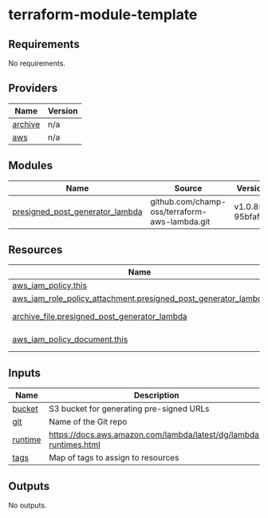 # terraform-module-template

<!-- BEGIN_TF_DOCS -->
## Requirements

No requirements.

## Providers

| Name | Version |
|------|---------|
| <a name="provider_archive"></a> [archive](#provider\_archive) | n/a |
| <a name="provider_aws"></a> [aws](#provider\_aws) | n/a |

## Modules

| Name | Source | Version |
|------|--------|---------|
| <a name="module_presigned_post_generator_lambda"></a> [presigned\_post\_generator\_lambda](#module\_presigned\_post\_generator\_lambda) | github.com/champ-oss/terraform-aws-lambda.git | v1.0.85-95bfaff |

## Resources

| Name | Type |
|------|------|
| [aws_iam_policy.this](https://registry.terraform.io/providers/hashicorp/aws/latest/docs/resources/iam_policy) | resource |
| [aws_iam_role_policy_attachment.presigned_post_generator_lambda](https://registry.terraform.io/providers/hashicorp/aws/latest/docs/resources/iam_role_policy_attachment) | resource |
| [archive_file.presigned_post_generator_lambda](https://registry.terraform.io/providers/hashicorp/archive/latest/docs/data-sources/file) | data source |
| [aws_iam_policy_document.this](https://registry.terraform.io/providers/hashicorp/aws/latest/docs/data-sources/iam_policy_document) | data source |

## Inputs

| Name | Description | Type | Default | Required |
|------|-------------|------|---------|:--------:|
| <a name="input_bucket"></a> [bucket](#input\_bucket) | S3 bucket for generating pre-signed URLs | `string` | n/a | yes |
| <a name="input_git"></a> [git](#input\_git) | Name of the Git repo | `string` | n/a | yes |
| <a name="input_runtime"></a> [runtime](#input\_runtime) | https://docs.aws.amazon.com/lambda/latest/dg/lambda-runtimes.html | `string` | `"python3.8"` | no |
| <a name="input_tags"></a> [tags](#input\_tags) | Map of tags to assign to resources | `map(string)` | `{}` | no |

## Outputs

No outputs.
<!-- END_TF_DOCS -->